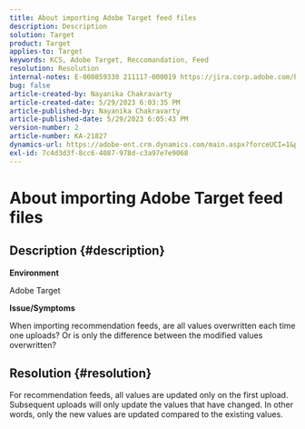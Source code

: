 ```yaml
---
title: About importing Adobe Target feed files
description: Description
solution: Target
product: Target
applies-to: Target
keywords: KCS, Adobe Target, Reccomandation, Feed
resolution: Resolution
internal-notes: E-000859330 211117-000019 https://jira.corp.adobe.com/browse/RECS-5411
bug: false
article-created-by: Nayanika Chakravarty
article-created-date: 5/29/2023 6:03:35 PM
article-published-by: Nayanika Chakravarty
article-published-date: 5/29/2023 6:05:43 PM
version-number: 2
article-number: KA-21827
dynamics-url: https://adobe-ent.crm.dynamics.com/main.aspx?forceUCI=1&pagetype=entityrecord&etn=knowledgearticle&id=2b332d1f-4bfe-ed11-8f6e-6045bd006793
exl-id: 7c4d3d3f-8cc6-4087-978d-c3a97e7e9068
---
```

# About importing Adobe Target feed files

## Description {#description}


<b>Environment</b>

Adobe Target

<b>Issue/Symptoms</b>

When importing recommendation feeds, are all values overwritten each time one uploads? Or is only the difference between the modified values overwritten?


## Resolution {#resolution}


For recommendation feeds, all values are updated only on the first upload. Subsequent uploads will only update the values that have changed. In other words, only the new values are updated compared to the existing values.

